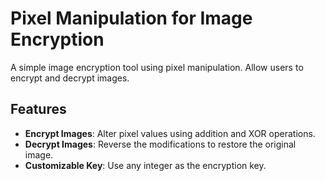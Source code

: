 # Pixel Manipulation for Image Encryption

A simple image encryption tool using pixel manipulation. Allow users to encrypt and decrypt images.

## Features

- **Encrypt Images**: Alter pixel values using addition and XOR operations.
- **Decrypt Images**: Reverse the modifications to restore the original image.
- **Customizable Key**: Use any integer as the encryption key.
